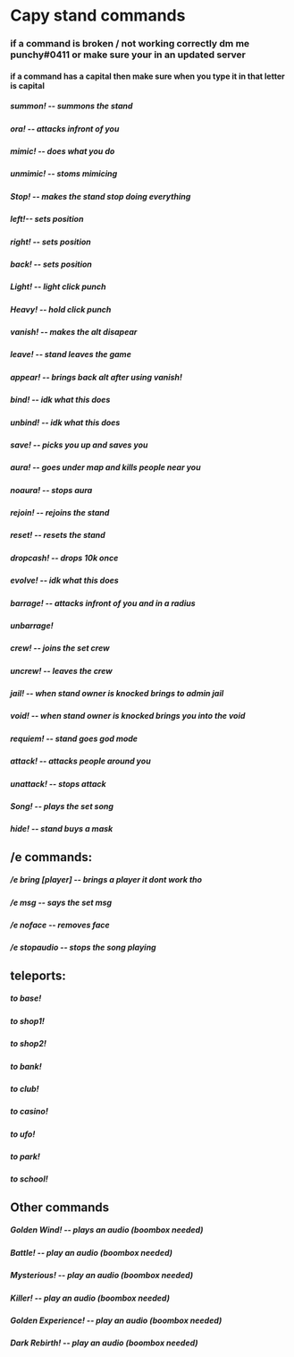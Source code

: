 # Capy stand commands
### if a command is broken / not working correctly dm me punchy#0411 or make sure your in an updated server
#### if a command has a capital then make sure when you type it in that letter is capital
##### summon! -- summons the stand
##### ora! -- attacks infront of you
##### mimic! -- does what you do
##### unmimic! -- stoms mimicing
##### Stop! -- makes the stand stop doing everything
##### left!-- sets position
##### right! -- sets position
##### back! -- sets position
##### Light! -- light click punch
##### Heavy! -- hold click punch
##### vanish! -- makes the alt disapear
##### leave! -- stand leaves the game
##### appear! -- brings back alt after using vanish!
##### bind! -- idk what this does
##### unbind! -- idk what this does
##### save! -- picks you up and saves you
##### aura! -- goes under map and kills people near you
##### noaura! -- stops aura
##### rejoin! -- rejoins the stand
##### reset! -- resets the stand
##### dropcash! -- drops 10k once
##### evolve! -- idk what this does
##### barrage! -- attacks infront of you and in a radius
##### unbarrage!
##### crew! -- joins the set crew
##### uncrew! -- leaves the crew
##### jail! -- when stand owner is knocked brings to admin jail
##### void! -- when stand owner is knocked brings you into the void
##### requiem! -- stand goes god mode
##### attack! -- attacks people around you
##### unattack! -- stops attack
##### Song! -- plays the set song
##### hide! -- stand buys a mask
### 
## /e commands:
##### /e bring [player] -- brings a player it dont work tho
##### /e msg -- says the set msg
##### /e noface -- removes face
##### /e stopaudio -- stops the song playing
### 
## teleports:
##### to base!
##### to shop1!
##### to shop2!
##### to bank!
##### to club!
##### to casino!
##### to ufo!
##### to park!
##### to school!
### 
## Other commands
##### Golden Wind! -- plays an audio (boombox needed)
##### Battle! -- play an audio (boombox needed)
##### Mysterious! -- play an audio (boombox needed)
##### Killer! -- play an audio (boombox needed)
##### Golden Experience! -- play an audio (boombox needed)
##### Dark Rebirth! -- play an audio (boombox needed)
